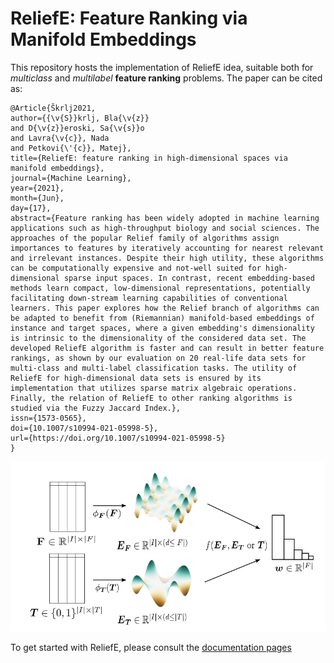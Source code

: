 # ReliefE: Feature Ranking via Manifold Embeddings

This repository hosts the implementation of ReliefE idea, suitable both for _multiclass_ and _multilabel_ **feature ranking** problems.
The paper can be cited as:

```
@Article{Škrlj2021,
author={{\v{S}}krlj, Bla{\v{z}}
and D{\v{z}}eroski, Sa{\v{s}}o
and Lavra{\v{c}}, Nada
and Petkovi{\'{c}}, Matej},
title={ReliefE: feature ranking in high-dimensional spaces via manifold embeddings},
journal={Machine Learning},
year={2021},
month={Jun},
day={17},
abstract={Feature ranking has been widely adopted in machine learning applications such as high-throughput biology and social sciences. The approaches of the popular Relief family of algorithms assign importances to features by iteratively accounting for nearest relevant and irrelevant instances. Despite their high utility, these algorithms can be computationally expensive and not-well suited for high-dimensional sparse input spaces. In contrast, recent embedding-based methods learn compact, low-dimensional representations, potentially facilitating down-stream learning capabilities of conventional learners. This paper explores how the Relief branch of algorithms can be adapted to benefit from (Riemannian) manifold-based embeddings of instance and target spaces, where a given embedding's dimensionality is intrinsic to the dimensionality of the considered data set. The developed ReliefE algorithm is faster and can result in better feature rankings, as shown by our evaluation on 20 real-life data sets for multi-class and multi-label classification tasks. The utility of ReliefE for high-dimensional data sets is ensured by its implementation that utilizes sparse matrix algebraic operations. Finally, the relation of ReliefE to other ranking algorithms is studied via the Fuzzy Jaccard Index.},
issn={1573-0565},
doi={10.1007/s10994-021-05998-5},
url={https://doi.org/10.1007/s10994-021-05998-5}
}
```

![Scheme](images/scheme.png)

To get started with ReliefE, please consult the [documentation pages](https://skblaz.github.io/reliefe/)
